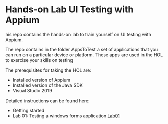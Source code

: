 # Hands-on Lab UI Testing with Appium

his repo contains the hands-on lab to train yourself on UI testing with Appium.

The repo contains in the folder AppsToTest a set of applications that you can run on a particular device or platform. These apps are used in the HOL to exercise your skills on testing

The prerequisites for taking the HOL are:

* Installed version of Appium
* Installed version of the Java SDK
* Visual Studio 2019

Detailed instructions can be found here:

* Getting started
* Lab 01: Testing a windows forms application <a href="docs/lab-01.mdlab-01.md">Lab01 </a>

